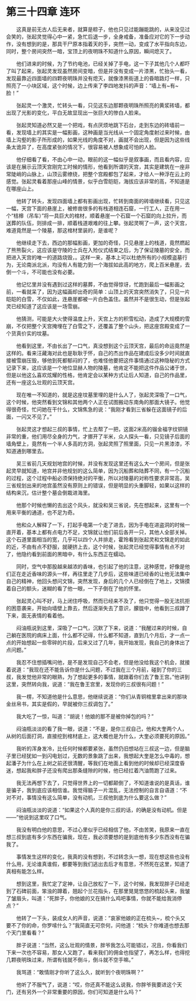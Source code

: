 # 第三十四章 连环


　　这真是前无古人后无来者，就算是粽子，他也只见过能蹦能跳的，从来没见过会笑的，张起灵觉得心中一紧，急忙后退一步，全身戒备，准备应对它的下一步动作，没有想到的是，那具干尸原本指着天的手，突然一动，变成了水平指向东边，同时，整个房间突然一暗，宝顶上的夜明珠不知道什么原因，瞬间熄灭了。

　　他们进来的时候，为了节约电池，已经关掉了手电，这一下子其他几个人都吓了叫了起来，张起灵发现虽然房间变暗，但是并没有变成一片漆黑，忙抬头一看，发现最靠近四面墙的四颗夜明珠并没有熄灭，就像漆黑街道上的昏暗路灯一样，只照亮了一小块区域，这个时候，边上传来了李四地发抖的声音：“墙上有~有~脸！”

　　张起灵一个激灵，忙转头一看，只见这东边那颗夜明珠所照亮的黄浆砖墙，都出现了光影的变化，平白无故显现出一张巨大的惨白人脸来。

　　张起灵知道必然又是一个把戏，有点厌烦地跳下石台，走到东边的砖墙前一看，发现墙上的其实是一幅影画，这种画是当光线从一个固定角度射过来时候，由墙上沟壑的影子所形成的，如果光线的角度不对，画就不会出现，但是因为这些线条太诡异了，在高度紧张的情况下，很容易被人想象成可怕的人脸。

　　他仔细看了看，不由心中一动，眼前的这一幅似乎是叙事画，而且看内容，应该是在展示云顶天宫刚完工时候的情形，他看到所谓的天宫，其实是建筑在一座非常陡峭的山脉上，山顶云雾缭绕，把整个宫殿都包了起来，才给人一种浮在云上的感觉。张起灵看着那座山峰的情景，似乎白雪皑皑，海拔应该非常的高，不知道是在哪座山上。

　　他转了转头，发现四面墙上都有影画出现，忙转到南面的砖墙继续看，只见这一幅，天宫下面的悬崖上，被修凿很多的有栈道相连石窟，一行工人，正在用一个“桔槔（吊车）”将一具巨大的棺材，顺着悬崖一个石窟一个石窟的向上拉升，而送葬的队伍，则排成一排，顺着栈道艰难的往上攀。张起灵啊了一声，这个天宫，难道竟然是一个陵墓，那这棺材里装的，是谁呢？

　　他继续走下去，西边的那幅影画，更加的奇怪，只见悬崖上的栈道，竟然燃起了熊熊裂火，这应该是守陵的士兵在入殓仪式结束之后，为了保证陵墓的安全，而把进入天宫的唯一的道路烧毁，。这样一来，基本上可以杜绝所有的小规模盗墓行为，无论南派北派，均没有人有能力到一个海拔如此高的地方，爬上百米悬崖，去倒一个斗，不可能也没有必要。

　　他记忆里并没有遇到过这样的墓葬，不由觉得惊讶，忙跑到最后一幅影画之前，一看就呆了，因为这幅画却出奇的简单：山顶上的天宫突然消失了，只见一片皑皑的白雪，不仅如此，连悬崖都被一片白色盖住。虽然并不是很生动，但是张起灵已经知道了这应该是一场雪崩。

　　他猜测，可能是大火使得温度上升，天宫上方的积雪松动，造成了大规模的雪崩，不仅把整个天宫掩埋在了白雪之下，还覆盖了整个山头，把这座宫殿变成了一个货真价实的坟墓。

　　他看到这里，不由长出了一口气，真没想到这个云顶天宫，最后的命运竟然是这样的。看来汪藏海对此也是耿耿于怀，自己的杰出作品在建成后没多少时间就直接被雪崩压毁，够他到死都郁闷的了，也难怪他要把这件事情通过这种隐秘的方式记录下来，这应该是一个地位显赫人物的陵墓，他肯定不能把这件作品公诸于世，但是以他这么喜欢炫耀的性格，他肯定会以某种方式让后人知道，自己的作品里，还有一座这么壮观的云顶天宫。

　　现在唯一不知道的，就是这座坟墓里埋的是什么人了，张起灵深吸了一口气，这个时候，他突然看到文锦和其他两个人正在试图搬动东南角的那面大镜子。他觉得很奇怪，忙问她在干什么，文锦焦急的说：“我刚才看到三省躲在这面镜子的后面，一闪又不见了。”

　　张起灵这才想起三叔的事情，忙上去帮了一把，这面2米高的镏金福字纹铜镜非常的重，他们用尽全身的力气，才挪开了半米，众人探头一看，只见镜子后面的墙角壁上，竟然有一个半人多高的方洞，张起灵照了照里面，只见一片黑漆漆，不知道通到哪里去。

　　吴三省前几天规划地宫的时候，并没有发现这里还有这么大一个房间，但是张起灵早就知道，地宫并非他规划的这么简单，因为沉船葬和陆葬不同，有一个沉船的过程，这个过程中船必须保持绝对的平衡，所以对陵墓的对称性要求非常高，吴三省规划出来的地宫虽然没有原则上的错误，但是明显的头重脚轻，如果以这样的结构来沉，估计整个墓会倒栽进海里。

　　他那个时候也懒的去出这个风头，就没和吴三省说，先在想起来，这里有一个用来平衡的通道，也不足为奇。

　　他和众人解释了一下，打起手电第一个走了进去，因为手电在进盗洞的时候一直开着，基本上都有点电力不足，文锦就让他们前后各开一只，其他人全部关掉。这个石道里面相当的宽，几乎可以四个人并排走，霍玲看到张起灵和文锦走的如此的近，不由有点不舒服，就硬挤上去，这个时候，张起灵已经觉得事情有点不对了，他隐约看到前面的黑暗中，有什么东西正在蠕动。

　　同时，空气中那股越来越浓的香味，也引起了他的注意，这种感觉，好像是他们正在走近香味的源头一样，再往里走了几步后，这些味道已经香的让他无法集中自己的精神，他回头想问文锦，突然发现，身后的几个人已经倒在了地上，文锦摸着自己的额头，迷糊的看了他一眼，一下子倒在了他的怀里。

　　张起灵心叫不好，马上闭住呼吸，然而已经来不及了，他只觉得一股无法抗拒的困意袭来，开始向墙壁上靠去，然后逐渐失去了意识，朦胧中，他看到三叔蹲了下来，面无表情的看着他。

　　闷油瓶说到这里，深吸了一口气，沉默了下来，说道：“我醒过来的时候，自己躺在医院的病床上面，什么都不记得，什么都不知道，直到几个月后，才一点一点的开始想起一些零碎的片段，后来又过了几年，我开始发现，我自己的身体出了点问题。”

　　我忍不住想插嘴问他，是不是发现自己不会老，但是他没给我这个机会，就接着说道：“我现在还不能告诉你是什么问题，不过我在三个月前，碰到了你的三叔，我发觉他非常的眼熟，为了想起更多的事情，就跟着你们去了鲁王宫。”他讲到这里，突然转向我，说道：“我在鲁王宫里，发现你的三叔很有问题！”

　　我一楞，不知道他是什么意思，他继续说道：“你们从青铜棺里拿出来的那块金丝帛书，其实是假的，早就被你三叔调包了。”

　　我大吃了一惊，叫道：“胡说！他娘的那不是被你掉包的吗？”

　　闷油瓶淡淡的看了我一眼，说道：“不是，是你三叔自己，他和大奎两个人，从树的后面打洞，直接挖到棺材底上，这大概也是为什么，大奎必须要死的原因。”

　　我听的浑身发冷，比任何时候都要紧张，虽然仍旧想站在三叔这一边，但是脑子里已经犹如一到闪电划过，无数的景象跳了出来，我想起大奎是怎么中毒的，想起潘子为什么在上树之前还很清醒，等我们在地面上看到他的时候却已经深度昏迷，想起我和胖子还没有爬出那条缝隙的时候，他已经扛着汽油筒跑了过来。

　　我无法再想下去了，只觉得世界上的一切都颠倒了，不知道谁说的是真话，谁是骗子，我到底应该相信谁。我觉得脑子一片混乱，无法控制的自言自语道：“不对不对，事情没有这么简单，没有动机，三叔他到底为什么要这么做？”

　　闷油瓶淡淡的说道：“如果这个人真的是你三叔的话，的确是没有动机。但是——”他说到这里叹了口气。

　　我没有明白他的意思，不过心里似乎已经相信了他，不由苦笑，我原来一直在想三叔到底有多少东西在骗我，现在，我必须要想的是到底他有多少东西没有在骗我了。

　　事情发生这样的变化，我真的没有想到，不过转念头一想，现在想这些也没有什么用，无论谁真谁假，都要等到我们逃出去后才有意思，不然死在这里，知道了真相有能怎么样。

　　想到这里，我忙定了定神，让自己放松了一下，这个时候，我发现胖子已经走到了石碑前面，笨浊的蹲着，翘起个兰花指头，在那里晃晃悠悠的梳起头来，我皱了皱眉头，叫道：“死胖子，你他娘的又在搞什么鸡吧事情，你就不能给我消停点？”

　　他转了一下头，装成女人的声音，说道：“哀家他娘的正在梳头~，梳个头又要不了你的命，你罗嗦什么？”我简直无可奈何，问他道：“梳头？你难道也想去那个天门里看看？”

　　胖子说道：“当然，这么壮观的情景，胖爷我怎么可能错过，况且，你看我们下来一次也不容易，那女人又跑了，看来我们的佣金也指望了，再怎么样，也得挖几颗夜明珠过来，所谓有钱就不倒斗，倒斗就不空手嘛。”

　　我骂道：“敢情刚才你听了这么久，就听到个夜明珠啊？”

　　他听了不服气了，说道：“哎，你还真不能这么说我，你胖爷我要进这个天门，还有另外一个非常重要的原因，你们可知道是什么吗？”

